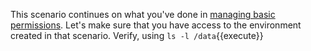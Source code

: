 This scenario continues on what you've done in [managing basic permissions](). Let's make sure that you have access to the environment created in that scenario. Verify, using `ls -l /data`{{execute}}
